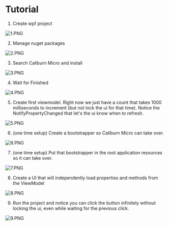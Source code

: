 # Tutorial

1. Create wpf project

  ![1.PNG](images/1.PNG)

2. Manage nuget packages

  ![2.PNG](images/2.PNG)

3. Search Caliburn Micro and install

  ![3.PNG](images/3.PNG)

4. Wait for Finished

  ![4.PNG](images/4.PNG)

5. Create first viewmodel. Right now we just have a count that takes 1000 milliseconds to increment (but not lock the ui for that time). Notice the NotifyPropertyChanged that let's the ui know when to refresh.

  ![5.PNG](images/5.PNG)

6. (one time setup) Create a bootstrapper so Caliburn Micro can take over.

  ![6.PNG](images/6.PNG)

7. (one time setup) Put that bootstrapper in the root application resources so it can take over.

  ![7.PNG](images/7.PNG)

8. Create a UI that will independently load properties and methods from the ViewModel

  ![8.PNG](images/8.PNG)

9. Run the project and notice you can click the button infinitely without locking the ui, even while waiting for the previous click.

  ![9.PNG](images/9.PNG)

